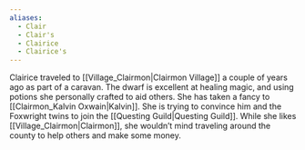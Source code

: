 ```yaml
---
aliases:
  - Clair
  - Clair's
  - Clairice
  - Clairice's
---
```

Clairice traveled to [[Village_Clairmon|Clairmon Village]] a couple of years ago as part of a caravan. The dwarf is excellent at healing magic, and using potions she personally crafted to aid others. She has taken a fancy to [[Clairmon_Kalvin Oxwain|Kalvin]]. She is trying to convince him and the Foxwright twins to join the [[Questing Guild|Questing Guild]]. While she likes [[Village_Clairmon|Clairmon]], she wouldn’t mind traveling around the county to help others and make some money.